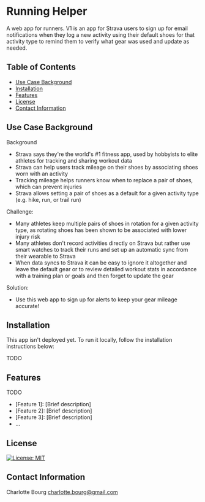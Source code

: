 # Running Helper
A web app for runners. V1 is an app for Strava users to sign up for email notifications when they log a new activity using their default shoes for that activity type to remind them to verify what gear was used and update as needed. 

## Table of Contents
- [Use Case Background](#use-case-background)
- [Installation](#installation)
- [Features](#features)
- [License](#license)
- [Contact Information](#contact-information)

## Use Case Background
Background
- Strava says they're the world's #1 fitness app, used by hobbyists to elite athletes for tracking and sharing workout data
- Strava can help users track mileage on their shoes by associating shoes worn with an activity
- Tracking mileage helps runners know when to replace a pair of shoes, which can prevent injuries
- Strava allows setting a pair of shoes as a default for a given activity type (e.g. hike, run, or trail run)

Challenge: 
- Many athletes keep multiple pairs of shoes in rotation for a given activity type, as rotating shoes has been shown to be associated with lower injury risk 
- Many athletes don't record activities directly on Strava but rather use smart watches to track their runs and set up an automatic sync from their wearable to Strava
- When data syncs to Strava it can be easy to ignore it altogether and leave the default gear or to review detailed workout stats in accordance with a training plan or goals and then forget to update the gear 

Solution:
- Use this web app to sign up for alerts to keep your gear mileage accurate! 

## Installation
This app isn't deployed yet. To run it locally, follow the installation instructions below: 

TODO 

## Features
TODO
- [Feature 1]: [Brief description]
- [Feature 2]: [Brief description]
- [Feature 3]: [Brief description]
- ...

## License
[![License: MIT](https://img.shields.io/badge/License-MIT-yellow.svg)](https://opensource.org/licenses/MIT)

## Contact Information
Charlotte Bourg
charlotte.bourg@gmail.com
